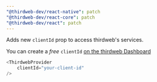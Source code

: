 ```yaml
---
"@thirdweb-dev/react-native": patch
"@thirdweb-dev/react-core": patch
"@thirdweb-dev/react": patch
---
```


Adds new `clientId` prop to access thirdweb's services.

You can create a *free* `clientId` [on the thirdweb Dashboard](https://thirdweb.com/dashboard)

```javascript
<ThirdwebProvider
    clientId="your-client-id"
/>
```


